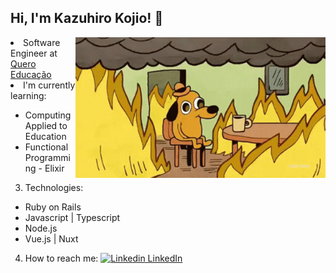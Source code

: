 ## Hi, I'm Kazuhiro Kojio! 👋

<p>
  <img width="400" align='right' src="https://github.com/kazuhirodk/kazuhirodk/blob/master/fine.gif">
</p

1. Software Engineer at [Quero Educação](https://sobre.quero.com/)
2. I'm currently learning:
  - Computing Applied to Education
  - Functional Programming - Elixir
3. Technologies:
  - Ruby on Rails
  - Javascript | Typescript
  - Node.js
  - Vue.js | Nuxt
4. How to reach me: [![Linkedin](https://i.stack.imgur.com/gVE0j.png) LinkedIn](https://www.linkedin.com/in/kazuhiro-kojio-0b7a13103/)
